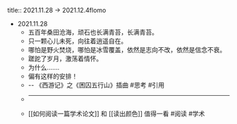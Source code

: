 title:: 2021.11.28 -> 2021.12.4flomo

- 2021.11.28
	- 五百年桑田沧海，顽石也长满青苔，长满青苔。
	- 只一颗心儿未死，向往着逍遥自在。
	- 哪怕是野火焚烧，哪怕是冰雪覆盖，依然是志向不改，依然是信念不衰。
	- 蹉跎了岁月，激荡着情怀。
	- 为什么.......
	- 偏有这样的安排！
	- -- 《西游记》之《困囚五行山》插曲 #思考 #引用
	-
	  ---
	- [[如何阅读一篇学术论文]] 和 [[读出颜色]] 值得一看 #阅读 #学术